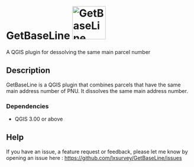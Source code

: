 # GetBaseLine <img src="https://github.com/lxsurvey/GetBaseLine/blob/main/icon.png?raw=true" alt="GetBaseLine" width="90"/>
A QGIS plugin for dessolving the same main parcel number



## Description

GetBaseLine is a QGIS plugin that combines parcels that have the same main address number of PNU. It dissolves the same main address number.



### Dependencies

* QGIS 3.00 or above



## Help

If you have an issue, a feature request or feedback, please let me know by opening an issue here : https://github.com/lxsurvey/GetBaseLine/issues
